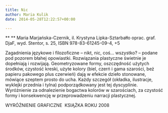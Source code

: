 ```yaml
---
title: Nic
author: Maria Kulik
date: 2014-05-28T12:22:57+00:00

---
```

** ** Maria Marjańska-Czernik, il. Krystyna Lipka-Sztarbałło oprac. graf. DjaF, wyd. Stentor, s. 25, ISBN 978-83-61245-09-4, +5

Zagadnienia językowe i filozoficzne – nikt, nic, coś… wszystko? – podane pod pozorem błahej opowiastki. Rozwiązania plastyczne świetnie je dopełniają i rozwijają. Geometryzowane formy, oszczędność użytych środków, czystość kreski, użyte kolory (biel, czerń i gama szarości, beż papieru pakowego plus czerwień) dają w efekcie dzieło stonowane, mówiące szeptem prosto do ucha. Każdy szczegół (okładka, ilustracje, wyklejki przednia i tylna) podporządkowany jest tej dyscyplinie. Wyróżnienie za odnalezienie bogactwa kolorów w szarościach, za czystość formy i konsekwencję w przeprowadzeniu narracji plastycznej.

WYRÓŻNIENIE GRAFICZNE  KSIĄŻKA ROKU 2008
